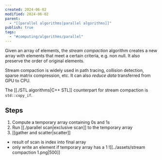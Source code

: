 ```yaml
---
created: 2024-06-02
modified: 2024-06-02
parent:
  - "[[parallel algorithms|parallel algorithms]]"
publish: true
tags:
  - "#computing/algorithms/parallel"
---
```

Given an array of elements, the *stream compaction* algorithm creates a new array with elements that meet a certain criteria, e.g. non null. It also preserve the order of original elements.

Stream compaction is widely used in path tracing, collision detection, sparse matrix compression, etc. It can also *reduce data* transferred from GPU to CPU.

The [[./STL algorithms|C++ STL]] counterpart for stream compaction is `std::copy_if`.

## Steps
1. Compute a temporary array containing 0s and 1s
2. Run [[./parallel scan|exclusive scan]] to the temporary array
3. [[gather and scatter|scatter]]
  - result of scan is index into final array
  - only write an element if temporary array has a 1
![[../assets/stream compaction 1.png|500]]